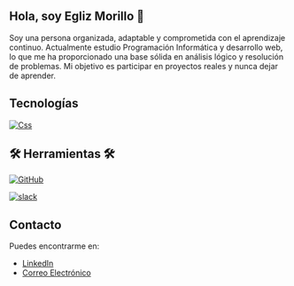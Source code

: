 ## Hola, soy Egliz Morillo 👋

Soy una persona organizada, adaptable y
comprometida con el aprendizaje continuo.
Actualmente estudio Programación Informática y desarrollo web, lo que
me ha proporcionado una base sólida en análisis lógico
y resolución de problemas.
Mi objetivo es participar en proyectos reales y nunca dejar de aprender.

## Tecnologías
<a href='https://github.com/shivamkapasia0' target="_blank"><img alt='Css' src='https://img.shields.io/badge/Css-100000?style=for-the-badge&logo=Css&logoColor=EEEEEE&labelColor=black&color=black'/></a>

## 🛠️ Herramientas 🛠️
<a href='https://github.com/shivamkapasia0' target="_blank"><img alt='GitHub' src='https://img.shields.io/badge/github-100000?style=for-the-badge&logo=GitHub&logoColor=white&labelColor=black&color=black'/></a>

<a href='https://github.com/shivamkapasia0' target="_blank"><img alt='slack' src='https://img.shields.io/badge/Slack-100000?style=for-the-badge&logo=slack&logoColor=EEEEEE&labelColor=black&color=black'/></a>



## Contacto
Puedes encontrarme en:
- [LinkedIn](www.linkedin.com/in/egliz-morillo-50795b209)
- [Correo Electrónico](mailto:egliz3010@gmail.com)
